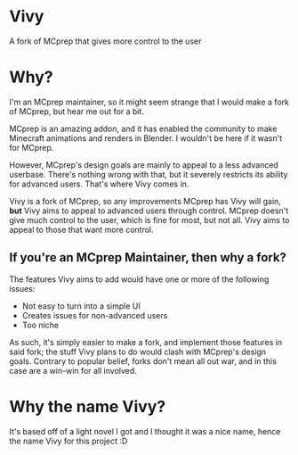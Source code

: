 # Vivy
A fork of MCprep that gives more control to the user

# Why?
I'm an MCprep maintainer, so it might seem strange that I would make a fork of MCprep, but hear me out for a bit.

MCprep is an amazing addon, and it has enabled the community to make Minecraft animations and renders in Blender. I wouldn't be here if it wasn't for MCprep.

However, MCprep's design goals are mainly to appeal to a less advanced userbase. There's nothing wrong with that, but it severely restricts its ability for advanced users. That's where Vivy comes in.

Vivy is a fork of MCprep, so any improvements MCprep has Vivy will gain, **but** Vivy aims to appeal to advanced users through control. MCprep doesn't give much control to the user, which is fine for most, but not all. Vivy aims to appeal to those that want more control.

## If you're an MCprep Maintainer, then why a fork?
The features Vivy aims to add would have one or more of the following issues:
- Not easy to turn into a simple UI 
- Creates issues for non-advanced users
- Too niche

As such, it's simply easier to make a fork, and implement those features in said fork; the stuff Vivy plans to do would clash with MCprep's design goals. Contrary to popular belief, forks don't mean all out war, and in this case are a win-win for all involved.

# Why the name Vivy?
It's based off of a light novel I got and I thought it was a nice name, hence the name Vivy for this project :D
